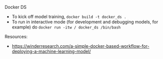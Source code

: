 Docker DS


* To kick off model training, `docker build -t docker_ds .`
* To run in interactive mode (for development and debugging models, for example) do `docker run -itw / docker_ds /bin/bash`

Resources:
* https://winderresearch.com/a-simple-docker-based-workflow-for-deploying-a-machine-learning-model/


